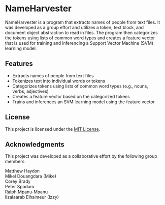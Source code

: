 # NameHarvester

NameHarvester is a program that extracts names of people from text files. It was developed as a group effort and utilizes a token, text block, and document object abstraction to read in files. The program then categorizes the tokens using lists of common word types and creates a feature vector that is used for training and inferencing a Support Vector Machine (SVM) learning model.

## Features

- Extracts names of people from text files
- Tokenizes text into individual words or tokens
- Categorizes tokens using lists of common word types (e.g., nouns, verbs, adjectives)
- Creates a feature vector based on the categorized tokens
- Trains and inferences an SVM learning model using the feature vector

## License

This project is licensed under the [MIT License](LICENSE).

## Acknowledgments

This project was developed as a collaborative effort by the following group members:

Matthew Haydon  
Mikel Douangdara (Mike)  
Corey Brady  
Peter Spadaro  
Ralph Mpanu-Mpanu  
Iizalaarab Elhaimeur (Izzy)